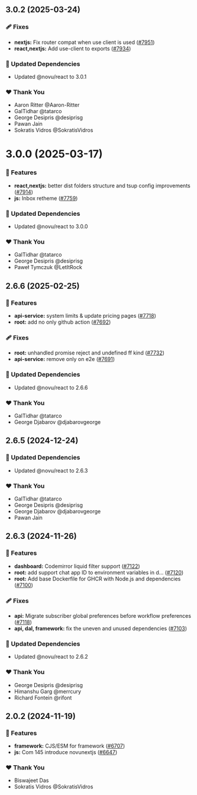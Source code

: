 ## 3.0.2 (2025-03-24)

### 🩹 Fixes

- **nextjs:** Fix router compat when use client is used ([#7951](https://github.com/novuhq/novu/pull/7951))
- **react,nextjs:** Add use-client to exports ([#7934](https://github.com/novuhq/novu/pull/7934))

### 🧱 Updated Dependencies

- Updated @novu/react to 3.0.1

### ❤️ Thank You

- Aaron Ritter @Aaron-Ritter
- GalTidhar @tatarco
- George Desipris @desiprisg
- Pawan Jain
- Sokratis Vidros @SokratisVidros


# 3.0.0 (2025-03-17)

### 🚀 Features

- **react,nextjs:** better dist folders structure and tsup config improvements ([#7914](https://github.com/novuhq/novu/pull/7914))
- **js:** Inbox retheme ([#7759](https://github.com/novuhq/novu/pull/7759))

### 🧱 Updated Dependencies

- Updated @novu/react to 3.0.0

### ❤️ Thank You

- GalTidhar @tatarco
- George Desipris @desiprisg
- Paweł Tymczuk @LetItRock

## 2.6.6 (2025-02-25)

### 🚀 Features

- **api-service:** system limits & update pricing pages ([#7718](https://github.com/novuhq/novu/pull/7718))
- **root:** add no only github action ([#7692](https://github.com/novuhq/novu/pull/7692))

### 🩹 Fixes

- **root:** unhandled promise reject and undefined ff kind ([#7732](https://github.com/novuhq/novu/pull/7732))
- **api-service:** remove only on e2e ([#7691](https://github.com/novuhq/novu/pull/7691))

### 🧱 Updated Dependencies

- Updated @novu/react to 2.6.6

### ❤️ Thank You

- GalTidhar @tatarco
- George Djabarov @djabarovgeorge

## 2.6.5 (2024-12-24)

### 🧱 Updated Dependencies

- Updated @novu/react to 2.6.3

### ❤️ Thank You

- GalTidhar @tatarco
- George Desipris @desiprisg
- George Djabarov @djabarovgeorge
- Pawan Jain

## 2.6.3 (2024-11-26)

### 🚀 Features

- **dashboard:** Codemirror liquid filter support ([#7122](https://github.com/novuhq/novu/pull/7122))
- **root:** add support chat app ID to environment variables in d… ([#7120](https://github.com/novuhq/novu/pull/7120))
- **root:** Add base Dockerfile for GHCR with Node.js and dependencies ([#7100](https://github.com/novuhq/novu/pull/7100))

### 🩹 Fixes

- **api:** Migrate subscriber global preferences before workflow preferences ([#7118](https://github.com/novuhq/novu/pull/7118))
- **api, dal, framework:** fix the uneven and unused dependencies ([#7103](https://github.com/novuhq/novu/pull/7103))

### 🧱 Updated Dependencies

- Updated @novu/react to 2.6.2

### ❤️ Thank You

- George Desipris @desiprisg
- Himanshu Garg @merrcury
- Richard Fontein @rifont

## 2.0.2 (2024-11-19)

### 🚀 Features

- **framework:** CJS/ESM for framework ([#6707](https://github.com/novuhq/novu/pull/6707))
- **js:** Com 145 introduce novunextjs ([#6647](https://github.com/novuhq/novu/pull/6647))

### ❤️ Thank You

- Biswajeet Das
- Sokratis Vidros @SokratisVidros
